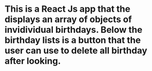 # This is a React Js app that the displays an array of objects of invidividual birthdays. Below the birthday lists is a button that the user can use to delete all birthday after looking.
